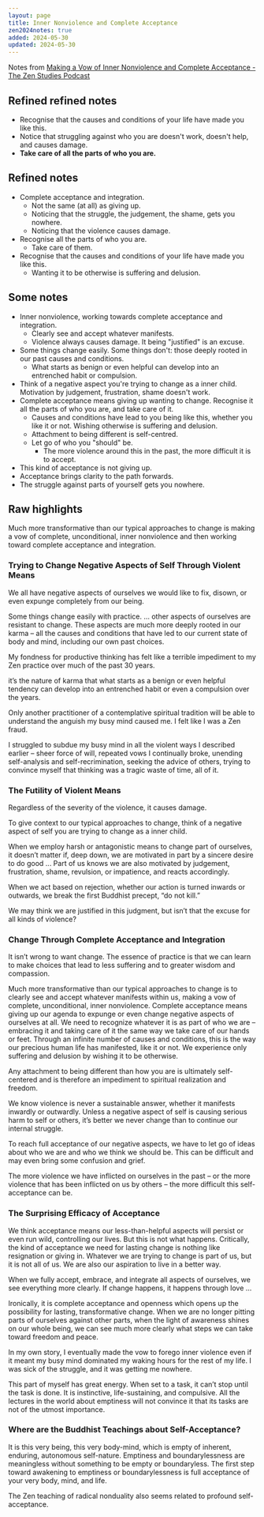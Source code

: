 ```yaml
---
layout: page
title: Inner Nonviolence and Complete Acceptance
zen2024notes: true
added: 2024-05-30
updated: 2024-05-30
---
```


Notes from [Making a Vow of Inner Nonviolence and Complete Acceptance - The Zen Studies Podcast](https://zenstudiespodcast.com/inner-nonviolence-complete-acceptance/)

## Refined refined notes

- Recognise that the causes and conditions of your life have made you like this.
- Notice that struggling against who you are doesn't work, doesn't help, and causes damage.
- **Take care of all the parts of who you are.**

## Refined notes

- Complete acceptance and integration.
    - Not the same (at all) as giving up.
    - Noticing that the struggle, the judgement, the shame, gets you nowhere.
    - Noticing that the violence causes damage.
- Recognise all the parts of who you are.
    - Take care of them.
- Recognise that the causes and conditions of your life have made you like this.
    - Wanting it to be otherwise is suffering and delusion.

## Some notes

- Inner nonviolence, working towards complete acceptance and integration.
    - Clearly see and accept whatever manifests.
    - Violence always causes damage. It being "justified" is an excuse.
- Some things change easily. Some things don't: those deeply rooted in our past causes and conditions.
    - What starts as benign or even helpful can develop into an entrenched habit or compulsion.
- Think of a negative aspect you're trying to change as a inner child. Motivation by judgement, frustration, shame doesn't work.
- Complete acceptance means giving up wanting to change. Recognise it all the parts of who you are, and take care of it.
    - Causes and conditions have lead to you being like this, whether you like it or not. Wishing otherwise is suffering and delusion.
    - Attachment to being different is self-centred.
    - Let go of who you "should" be.
        - The more violence around this in the past, the more difficult it is to accept.
- This kind of acceptance is not giving up.
- Acceptance brings clarity to the path forwards.
- The struggle against parts of yourself gets you nowhere.

## Raw highlights

Much more transformative than our typical approaches to change is making a vow of complete, unconditional, inner nonviolence and then working toward complete acceptance and integration.

### Trying to Change Negative Aspects of Self Through Violent Means

We all have negative aspects of ourselves we would like to fix, disown, or even expunge completely from our being.

Some things change easily with practice. ... other aspects of ourselves are resistant to change. These aspects are much more deeply rooted in our karma – all the causes and conditions that have led to our current state of body and mind, including our own past choices.

My fondness for productive thinking has felt like a terrible impediment to my Zen practice over much of the past 30 years.

it’s the nature of karma that what starts as a benign or even helpful tendency can develop into an entrenched habit or even a compulsion over the years.

Only another practitioner of a contemplative spiritual tradition will be able to understand the anguish my busy mind caused me. I felt like I was a Zen fraud.

I struggled to subdue my busy mind in all the violent ways I described earlier – sheer force of will, repeated vows I continually broke, unending self-analysis and self-recrimination, seeking the advice of others, trying to convince myself that thinking was a tragic waste of time, all of it.

### The Futility of Violent Means

Regardless of the severity of the violence, it causes damage.

To give context to our typical approaches to change, think of a negative aspect of self you are trying to change as a inner child.

When we employ harsh or antagonistic means to change part of ourselves, it doesn’t matter if, deep down, we are motivated in part by a sincere desire to do good ... Part of us knows we are also motivated by judgement, frustration, shame, revulsion, or impatience, and reacts accordingly.

When we act based on rejection, whether our action is turned inwards or outwards, we break the first Buddhist precept, “do not kill.”

We may think we are justified in this judgment, but isn’t that the excuse for all kinds of violence?

### Change Through Complete Acceptance and Integration

It isn’t wrong to want change. The essence of practice is that we can learn to make choices that lead to less suffering and to greater wisdom and compassion.

Much more transformative than our typical approaches to change is to clearly see and accept whatever manifests within us, making a vow of complete, unconditional, inner nonviolence. Complete acceptance means giving up our agenda to expunge or even change negative aspects of ourselves at all. We need to recognize whatever it is as part of who we are – embracing it and taking care of it the same way we take care of our hands or feet. Through an infinite number of causes and conditions, this is the way our precious human life has manifested, like it or not. We experience only suffering and delusion by wishing it to be otherwise.

Any attachment to being different than how you are is ultimately self-centered and is therefore an impediment to spiritual realization and freedom.

We know violence is never a sustainable answer, whether it manifests inwardly or outwardly. Unless a negative aspect of self is causing serious harm to self or others, it’s better we never change than to continue our internal struggle.

To reach full acceptance of our negative aspects, we have to let go of ideas about who we are and who we think we should be. This can be difficult and may even bring some confusion and grief.

The more violence we have inflicted on ourselves in the past – or the more violence that has been inflicted on us by others – the more difficult this self-acceptance can be.

### The Surprising Efficacy of Acceptance

We think acceptance means our less-than-helpful aspects will persist or even run wild, controlling our lives. But this is not what happens. Critically, the kind of acceptance we need for lasting change is nothing like resignation or giving in. Whatever we are trying to change is part of us, but it is not all of us. We are also our aspiration to live in a better way.

When we fully accept, embrace, and integrate all aspects of ourselves, we see everything more clearly. If change happens, it happens through love ...

Ironically, it is complete acceptance and openness which opens up the possibility for lasting, transformative change. When we are no longer pitting parts of ourselves against other parts, when the light of awareness shines on our whole being, we can see much more clearly what steps we can take toward freedom and peace.

In my own story, I eventually made the vow to forego inner violence even if it meant my busy mind dominated my waking hours for the rest of my life. I was sick of the struggle, and it was getting me nowhere.

This part of myself has great energy. When set to a task, it can’t stop until the task is done. It is instinctive, life-sustaining, and compulsive. All the lectures in the world about emptiness will not convince it that its tasks are not of the utmost importance.

### Where are the Buddhist Teachings about Self-Acceptance?

It is this very being, this very body-mind, which is empty of inherent, enduring, autonomous self-nature. Emptiness and boundarylessness are meaningless without something to be empty or boundaryless. The first step toward awakening to emptiness or boundarylessness is full acceptance of your very body, mind, and life.

The Zen teaching of radical nonduality also seems related to profound self-acceptance.
